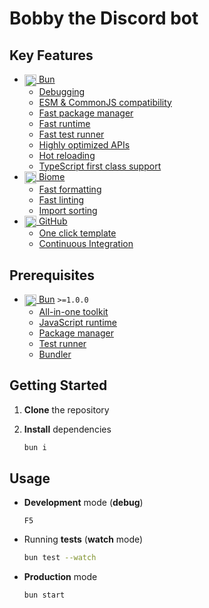 # Bobby the Discord bot

## Key Features

- [<img src="https://github-production-user-asset-6210df.s3.amazonaws.com/17180392/266803654-ac5f086c-71ec-493a-a377-784cec2dc525.svg" height=19.2 align=center /> Bun](https://bun.sh/)
  - [Debugging](.vscode/launch.json)
  - [ESM & CommonJS compatibility](https://bun.sh/blog/bun-v1.0#esm-commonjs-compatibility)
  - [Fast package manager](https://bun.sh/blog/bun-v1.0#install-speeds)
  - [Fast runtime](https://bun.sh/blog/bun-v1.0#speed)
  - [Fast test runner](https://bun.sh/blog/bun-v1.0#bun-is-a-test-runner)
  - [Highly optimized APIs](https://bun.sh/blog/bun-v1.0#bun-apis)
  - [Hot reloading](https://bun.sh/docs/runtime/hot#hot-mode)
  - [TypeScript first class support](https://bun.sh/docs/runtime/typescript)
- [<img src="https://github-production-user-asset-6210df.s3.amazonaws.com/17180392/266780371-74b32ff7-5cc3-45e1-af80-923a05c9f87b.svg" height=19.2 align=center /> Biome](https://biomejs.dev/)
  - [Fast formatting](https://github.com/biomejs/biome/tree/main/benchmark#formatting)
  - [Fast linting](https://github.com/biomejs/biome/tree/main/benchmark#linting)
  - [Import sorting](https://biomejs.dev/analyzer/#imports-sorting)
- [<img src="https://user-images.githubusercontent.com/124377191/228447757-78408c15-e914-4fb3-9135-f1ff45ee3fce.svg" height=19.2 align=center /> GitHub](https://github.com)
  - [One click template](https://github.com/dayblox/bun-ts/generate)
  - [Continuous Integration](.github/workflows/ci.yml)

## Prerequisites

- [<img src="https://github-production-user-asset-6210df.s3.amazonaws.com/17180392/266803654-ac5f086c-71ec-493a-a377-784cec2dc525.svg" height=19.2 align=center /> Bun](https://bun.sh/) `>=1.0.0`
  - [All-in-one toolkit](https://bun.sh/blog/bun-v1.0#bun-is-an-all-in-one-toolkit)
  - [JavaScript runtime](https://bun.sh/blog/bun-v1.0#bun-is-a-javascript-runtime)
  - [Package manager](https://bun.sh/blog/bun-v1.0#bun-is-a-package-manager)
  - [Test runner](https://bun.sh/blog/bun-v1.0#bun-is-a-test-runner)
  - [Bundler](https://bun.sh/blog/bun-v1.0#bun-is-a-bundler)

## Getting Started

1.  **Clone** the repository

2.  **Install** dependencies

    ```sh
    bun i
    ```

## Usage

- **Development** mode (**debug**)

  `F5`

- Running **tests** (**watch** mode)

  ```sh
  bun test --watch
  ```

- **Production** mode

  ```sh
  bun start
  ```
